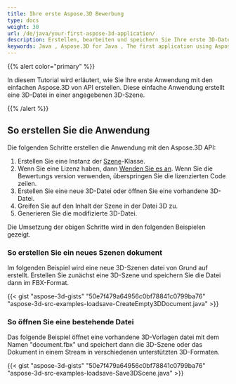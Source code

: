```yaml
---
title: Ihre erste Aspose.3D Bewerbung
type: docs
weight: 30
url: /de/java/your-first-aspose-3d-application/
description: Erstellen, bearbeiten und speichern Sie Ihre erste 3D-Datei in allen unterstützten Formaten mit Aspose.3D for Java, um ihre Einfachheit und Leistung in Java zu erleben.
keywords: Java , Aspose.3D for Java , The first application using Aspose.3D for Java, The first program via Aspose.3D for Java.
---
```

{{% alert color="primary" %}}

In diesem Tutorial wird erläutert, wie Sie Ihre erste Anwendung mit den einfachen Aspose.3D von API erstellen. Diese einfache Anwendung erstellt eine 3D-Datei in einer angegebenen 3D-Szene.

{{% /alert %}}

##  **So erstellen Sie die Anwendung**

Die folgenden Schritte erstellen die Anwendung mit den Aspose.3D API:

1. Erstellen Sie eine Instanz der [Szene](https://reference.aspose.com/3d/java/com.aspose.threed/scene/)-Klasse.
1. Wenn Sie eine Lizenz haben, dann [Wenden Sie es an](/3d/de/java/licensing/).
Wenn Sie die Bewertungs version verwenden, überspringen Sie die lizenzierten Code zeilen.
1. Erstellen Sie eine neue 3D-Datei oder öffnen Sie eine vorhandene 3D-Datei.
1. Greifen Sie auf den Inhalt der Szene in der Datei 3D zu.
1. Generieren Sie die modifizierte 3D-Datei.

Die Umsetzung der obigen Schritte wird in den folgenden Beispielen gezeigt.

###  **So erstellen Sie ein neues Szenen dokument**

Im folgenden Beispiel wird eine neue 3D-Szenen datei von Grund auf erstellt. Erstellen Sie zunächst eine 3D-Szene und speichern Sie die Datei dann im FBX-Format.

{{< gist "aspose-3d-gists" "50e7f479a64956c0bf78841c0799ba76" "aspose-3d-src-examples-loadsave-CreateEmpty3DDocument.java" >}}

###  **So öffnen Sie eine bestehende Datei**

Das folgende Beispiel öffnet eine vorhandene 3D-Vorlagen datei mit dem Namen "document.fbx" und speichert dann die 3D-Szene oder das Dokument in einem Stream in verschiedenen unterstützten 3D-Formaten.

{{< gist "aspose-3d-gists" "50e7f479a64956c0bf78841c0799ba76" "aspose-3d-src-examples-loadsave-Save3DScene.java" >}}
